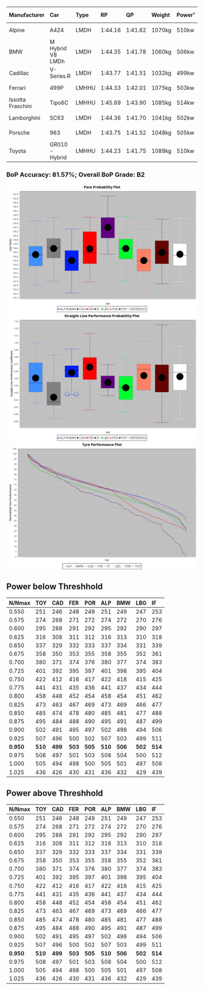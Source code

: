 | Manufacturer      | Car              | Type  | RP      | QP      | Weight | Power¹ | Threshhold | PINC | Power² | E/Stint | AVG Vmax            | FDS    | RDLC | L/Stint | BOP-Grade | ModelAccuracy | ModelPoints | Match%  |
| :---------------- | :--------------- | :---- | :------ | :------ | :----- | :----- | :--------- | :--- | :----- | :------ | :------------------ | :----- | :--- | :------ | :-------- | :------------ | :---------- | :------ |
| Alpine            | A424             | LMDH  | 1:44.16 | 1:41.62 | 1070kg | 510kw  | 0.0kph     | 0%   | 510kw  | 905MJ   | 290.55kph-309.50kph | -      | 1.00 | 33      | ~A1       | 81.46%        | 523         | 100.00% |
| BMW               | M Hybrid V8 LMDh | LMDH  | 1:44.35 | 1:41.78 | 1060kg | 506kw  | 0.0kph     | 0%   | 506kw  | 892MJ   | 286.89kph-308.60kph | -      | 1.02 | 33      | ~A1       | 98.60%        | 1690        | 100.00% |
| Cadillac          | V-Series.R       | LMDH  | 1:43.77 | 1:41.51 | 1032kg | 499kw  | 0.0kph     | 0%   | 499kw  | 873MJ   | 286.89kph-309.36kph | -      | 1.03 | 33      | -C2       | 98.38%        | 1765        | 72.06%  |
| Ferrari           | 499P             | LMHHU | 1:44.33 | 1:42.01 | 1075kg | 503kw  | 0.0kph     | 0%   | 503kw  | 887MJ   | 289.58kph-310.22kph | 190kph | 1.02 | 33      | ~A1       | 92.24%        | 2247        | 100.00% |
| Issotta Fraschini | Tipo6C           | LMHHU | 1:45.69 | 1:43.90 | 1085kg | 514kw  | 0.0kph     | 0%   | 514kw  | 918MJ   | 291.07kph-300.80kph | 190kph | 1.02 | 33      | +Ω1       | 66.67%        | 96          | 14.98%  |
| Lamborghini       | SC63             | LMDH  | 1:44.36 | 1:41.70 | 1041kg | 502kw  | 0.0kph     | 0%   | 502kw  | 883MJ   | 288.91kph-305.68kph | -      | 1.05 | 33      | +A2       | 96.77%        | 419         | 93.96%  |
| Porsche           | 963              | LMDH  | 1:43.75 | 1:41.52 | 1048kg | 505kw  | 0.0kph     | 0%   | 505kw  | 889MJ   | 288.22kph-309.83kph | -      | 1.02 | 33      | -C2       | 96.81%        | 5438        | 71.58%  |
| Toyota            | GR010 - Hybrid   | LMHHU | 1:44.23 | 1:41.75 | 1089kg | 510kw  | 0.0kph     | 0%   | 510kw  | 905MJ   | 287.01kph-316.42kph | 190kph | 1.01 | 33      | ~A1       | 86.04%        | 1751        | 100.00% |

### BoP Accuracy: 81.57%; Overall BoP Grade: B2
![PACECHART](./IMG/OFFICIAL.png)
![STRAIGHTLINEPERFORMANCECHART](./IMG/OFFICIAL_sp.png)
![TYREPERFORMANCECHART](./IMG/OFFICIAL_tw.png)

## Power below Threshhold
|N/Nmax|TOY|CAD|FER|POR|ALP|BMW|LBG|IF|
|:-|:-|:-|:-|:-|:-|:-|:-|:-|
|0.550|251|246|248|249|251|249|247|253|
|0.575|274|268|271|272|274|272|270|276|
|0.600|295|288|291|292|295|292|290|297|
|0.625|316|308|311|312|316|313|310|318|
|0.650|337|329|332|333|337|334|331|339|
|0.675|358|350|353|355|358|355|352|361|
|0.700|380|371|374|376|380|377|374|383|
|0.725|401|392|395|397|401|398|395|404|
|0.750|422|412|416|417|422|418|415|425|
|0.775|441|431|435|436|441|437|434|444|
|0.800|458|448|452|454|458|454|451|462|
|0.825|473|463|467|469|473|469|466|477|
|0.850|485|474|478|480|485|481|477|488|
|0.875|495|484|488|490|495|491|487|499|
|0.900|502|491|495|497|502|498|494|506|
|0.925|507|496|500|502|507|503|499|511|
|**0.950**|**510**|**499**|**503**|**505**|**510**|**506**|**502**|**514**|
|0.975|508|497|501|503|508|504|500|512|
|1.000|505|494|498|500|505|501|497|508|
|1.025|436|426|430|431|436|432|429|439|

## Power above Threshhold
|N/Nmax|TOY|CAD|FER|POR|ALP|BMW|LBG|IF|
|:-|:-|:-|:-|:-|:-|:-|:-|:-|
|0.550|251|246|248|249|251|249|247|253|
|0.575|274|268|271|272|274|272|270|276|
|0.600|295|288|291|292|295|292|290|297|
|0.625|316|308|311|312|316|313|310|318|
|0.650|337|329|332|333|337|334|331|339|
|0.675|358|350|353|355|358|355|352|361|
|0.700|380|371|374|376|380|377|374|383|
|0.725|401|392|395|397|401|398|395|404|
|0.750|422|412|416|417|422|418|415|425|
|0.775|441|431|435|436|441|437|434|444|
|0.800|458|448|452|454|458|454|451|462|
|0.825|473|463|467|469|473|469|466|477|
|0.850|485|474|478|480|485|481|477|488|
|0.875|495|484|488|490|495|491|487|499|
|0.900|502|491|495|497|502|498|494|506|
|0.925|507|496|500|502|507|503|499|511|
|**0.950**|**510**|**499**|**503**|**505**|**510**|**506**|**502**|**514**|
|0.975|508|497|501|503|508|504|500|512|
|1.000|505|494|498|500|505|501|497|508|
|1.025|436|426|430|431|436|432|429|439|

